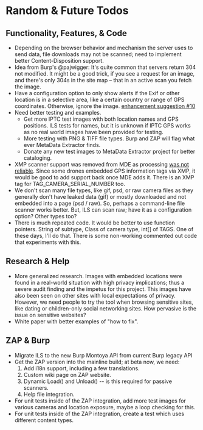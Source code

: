 # Random & Future Todos

## Functionality, Features, & Code
* Depending on the browser behavior and mechanism the server uses to send data, file downloads may not be scanned; need to implement better Content-Disposition support.
* Idea from Burp's @pajwigger:  It's quite common that servers return 304 not modified. It might be a good trick, if you see a request for an image, and there's only 304s in the site map – that in an active scan you fetch the image.
* Have a configuration option to only show alerts if the Exif or other location is in a selective area, like a certain country or range of GPS coordinates. Otherwise, ignore the image. [enhancement suggestion #10](https://github.com/veggiespam/ImageLocationScanner/issues/10)
* Need better testing and examples.
	* Get more IPTC test images with both location names and GPS positions.  ILS tests for names, but it is unknown if IPTC GPS works as no real world images have been provided for testing.
	* More testing with PNG & TIFF file types.  Burp and ZAP will flag what ever MetaData Extractor finds.
	* Donate any new test images to MetaData Extractor project for better cataloging.
* XMP scanner support was removed from MDE as processing [was not reliable](https://github.com/drewnoakes/metadata-extractor/commit/5b07a49f7b3d90c43a36a79dc4f6474845e1ebc7).  Since some drones embedded GPS information tags via XMP, it would be good to add support back once MDE adds it.  There is an XMP tag for TAG_CAMERA_SERIAL_NUMBER too.
* We don't scan many file types, like gif, psd, or raw camera files as they generally don't have leaked data (gif)
 or mostly downloaded and not embedded into a page (psd / raw).  So, perhaps a command-line file scanner works better.  But, ILS can scan raw; have it as a configuration option?  Other types too?
* There is much repeated code.  It would be better to use function pointers.  String of subtype, Class of camera type, int[] of TAGS.  One of these days, I'll do that.  There is some non-working commented out code that experiments with this.

## Research & Help
* More generalized research.  Images with embedded locations were found in a real-world situation with high privacy implications; thus a severe audit finding and the impetus for this project.  This images have also been seen on other sites with local expectations of privacy.  However, we need people to try the tool when browsing sensitive sites, like dating or children-only social networking sites.  How pervasive is the issue on sensitive websites?
* White paper with better examples of "how to fix".

## ZAP & Burp
* Migrate ILS to the new Burp Montoya API from current Burp legacy API
* Get the ZAP version into the mainline build; at beta now, we need:
	1. Add i18n support, including a few translations.
	2. Custom wiki page on ZAP website.
	3. Dynamic Load() and Unload() -- is this required for passive scanners.
	4. Help file integration.
* For unit tests inside of the ZAP integration, add more test images for various cameras and location exposure, maybe a loop checking for this.
* For unit tests inside of the ZAP integration, create a test which uses different content types.